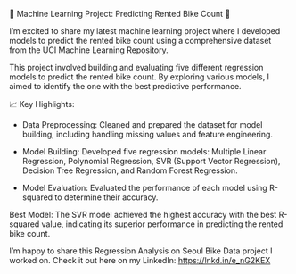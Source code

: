 🚴 Machine Learning Project: Predicting Rented Bike Count 🚴


I’m excited to share my latest machine learning project where I developed models to predict the rented bike count using a comprehensive dataset from the UCI Machine Learning Repository.

This project involved building and evaluating five different regression models to predict the rented bike count. By exploring various models, I aimed to identify the one with the best predictive performance.


📈 Key Highlights:

- Data Preprocessing: Cleaned and prepared the dataset for model building, including handling missing values and feature engineering.

- Model Building: Developed five regression models: Multiple Linear Regression, Polynomial Regression, SVR (Support Vector Regression), Decision Tree Regression, and Random Forest Regression.

- Model Evaluation: Evaluated the performance of each model using R-squared to determine their accuracy.


Best Model: The SVR model achieved the highest accuracy with the best R-squared value, indicating its superior performance in predicting the rented bike count.


I’m happy to share this Regression Analysis on Seoul Bike Data project I worked on. Check it out here on my LinkedIn: https://lnkd.in/e_nG2KEX

